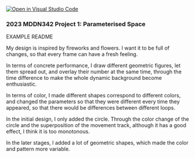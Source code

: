 [![Open in Visual Studio Code](https://classroom.github.com/assets/open-in-vscode-c66648af7eb3fe8bc4f294546bfd86ef473780cde1dea487d3c4ff354943c9ae.svg)](https://classroom.github.com/online_ide?assignment_repo_id=10300715&assignment_repo_type=AssignmentRepo)
### 2023 MDDN342 Project 1: Parameterised Space
EXAMPLE README 

My design is inspired by fireworks and flowers. I want it to be full of changes, so that every frame can have a fresh feeling.

In terms of concrete performance, I draw different geometric figures, let them spread out, and overlay their number at the same time, through the time difference to make the whole dynamic background become enthusiastic.

In terms of color, I made different shapes correspond to different colors, and changed the parameters so that they were different every time they appeared, so that there would be differences between different loops.

In the initial design, I only added the circle. Through the color change of the circle and the superposition of the movement track, although it has a good effect, I think it is too monotonous.

In the later stages, I added a lot of geometric shapes, which made the color and pattern more variable.
